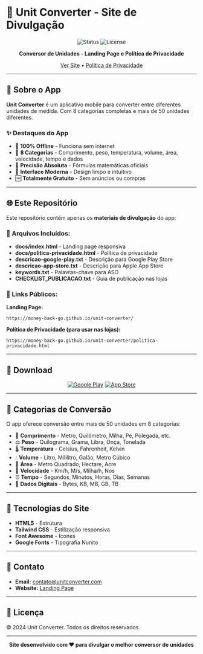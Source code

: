 # 📱 Unit Converter - Site de Divulgação

<div align="center">

![Status](https://img.shields.io/badge/status-live-success)
![License](https://img.shields.io/badge/license-MIT-green)

**Conversor de Unidades - Landing Page e Política de Privacidade**

[Ver Site](https://money-back-go.github.io/unit-converter/) • [Política de Privacidade](https://money-back-go.github.io/unit-converter/politica-privacidade.html)

</div>

---

## 📖 Sobre o App

**Unit Converter** é um aplicativo mobile para converter entre diferentes unidades de medida. Com 8 categorias completas e mais de 50 unidades diferentes.

### ✨ Destaques do App

- 🚀 **100% Offline** - Funciona sem internet
- 🎯 **8 Categorias** - Comprimento, peso, temperatura, volume, área, velocidade, tempo e dados
- 💯 **Precisão Absoluta** - Fórmulas matemáticas oficiais
- 🎨 **Interface Moderna** - Design limpo e intuitivo
- 🆓 **Totalmente Gratuito** - Sem anúncios ou compras

---

## 🌐 Este Repositório

Este repositório contém apenas os **materiais de divulgação** do app:

### 📄 Arquivos Incluídos:

- **docs/index.html** - Landing page responsiva
- **docs/politica-privacidade.html** - Política de privacidade
- **descricao-google-play.txt** - Descrição para Google Play Store
- **descricao-app-store.txt** - Descrição para Apple App Store
- **keywords.txt** - Palavras-chave para ASO
- **CHECKLIST_PUBLICACAO.txt** - Guia de publicação nas lojas

### 🔗 Links Públicos:

**Landing Page:**
```
https://money-back-go.github.io/unit-converter/
```

**Política de Privacidade (para usar nas lojas):**
```
https://money-back-go.github.io/unit-converter/politica-privacidade.html
```

---

## 📱 Download

<div align="center">

[![Google Play](https://img.shields.io/badge/Google_Play-Coming_Soon-414141?style=for-the-badge&logo=google-play&logoColor=white)](https://play.google.com)
[![App Store](https://img.shields.io/badge/App_Store-Coming_Soon-0D96F6?style=for-the-badge&logo=app-store&logoColor=white)](https://apps.apple.com)

</div>

---

## 📏 Categorias de Conversão

O app oferece conversão entre mais de 50 unidades em 8 categorias:

- 📏 **Comprimento** - Metro, Quilômetro, Milha, Pé, Polegada, etc.
- ⚖️ **Peso** - Quilograma, Grama, Libra, Onça, Tonelada
- 🌡️ **Temperatura** - Celsius, Fahrenheit, Kelvin
- 💧 **Volume** - Litro, Mililitro, Galão, Metro Cúbico
- 📐 **Área** - Metro Quadrado, Hectare, Acre
- 🚀 **Velocidade** - Km/h, M/s, Milha/h, Nós
- ⏰ **Tempo** - Segundos, Minutos, Horas, Dias, Semanas
- 💾 **Dados Digitais** - Bytes, KB, MB, GB, TB

---

## 🎨 Tecnologias do Site

- **HTML5** - Estrutura
- **Tailwind CSS** - Estilização responsiva
- **Font Awesome** - Ícones
- **Google Fonts** - Tipografia Nunito

---

## 📧 Contato

- **Email:** contato@unitconverter.com
- **Website:** [Landing Page](https://money-back-go.github.io/unit-converter/)

---

## 📝 Licença

© 2024 Unit Converter. Todos os direitos reservados.

---

<div align="center">

**Site desenvolvido com ❤️ para divulgar o melhor conversor de unidades**

</div>
